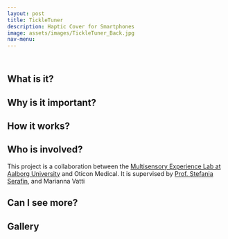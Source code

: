 ```yaml
---
layout: post
title: TickleTuner
description: Haptic Cover for Smartphones
image: assets/images/TickleTuner_Back.jpg
nav-menu: 
---
```


<!-- Main -->
<div id="main" class="alt">

<!-- One -->
<section id="one">
	<div class="inner">
		<header class="major">
			<!-- <h1>SoundCubes</h1> -->
		</header>


<!-- Content -->

<h2>What is it?</h2>


<h2>Why is it important?</h2>


<h2>How it works?</h2>

<!-- <p><span class="image right"><img src="{% link assets/images/SoundCubes_Sketch.svg %}" alt="Sketch of a child pointing at one of the cubes that is playing the sound."/><br><em style="display: block; text-align: center; font-size: 0.9em;">Sketch of the interaction</em></span></p> -->


<h2>Who is involved?</h2>
<p>This project is a collaboration between the <a href="https://melcph.create.aau.dk">Multisensory Experience Lab at Aalborg University</a> and Oticon Medical. It is supervised by <a href="https://vbn.aau.dk/en/persons/107881">Prof. Stefania Serafin</a>, and Marianna Vatti</p>

<h2>Can I see more?</h2>

<h2>Gallery</h2>
<!-- <span class="image fit" style="max-width: 200px;"><img src="{% link assets/images/SoundCubesControllerApp.jpg %}" alt="Control App screenshot"/><br><em style="display: block; text-align: center; font-size: 0.9em;">Control App</em></span> -->


